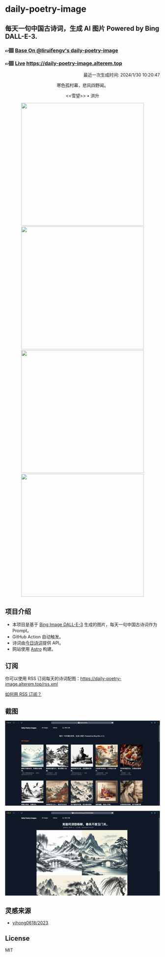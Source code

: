 
# daily-poetry-image

## 每天一句中国古诗词，生成 AI 图片 Powered by Bing DALL-E-3.

### 👉🏽 [Base On @liruifengv's daily-poetry-image](https://github.com/liruifengv/daily-poetry-image)

### 👉🏽 [Live](https://daily-poetry-image.alterem.top/) https://daily-poetry-image.alterem.top

<p align="right">
  最近一次生成时间: 2024/1/30 10:20:47
</p>
<p align="center">
寒色孤村幕，悲风四野闻。
</p>
<p align="center">
<<雪望>> • 洪升
</p>
<p align="center">
<img src="https://tse4.mm.bing.net/th/id/OIG2.2A3fO7QnA1OFryw7ubom" height="400" width="400" />
<img src="https://tse3.mm.bing.net/th/id/OIG2.XE51u7jI7mv6nONd6K4y" height="400" width="400" />
<img src="https://tse1.mm.bing.net/th/id/OIG2.e7gif5lxBgw4v_dY3OI_" height="400" width="400" />
<img src="https://tse2.mm.bing.net/th/id/OIG2.q13zYZf0RHS1h18gEILF" height="400" width="400" />
</p>

## 项目介绍

-   本项目是基于 [Bing Image DALL-E-3](https://www.bing.com/images/create) 生成的图片，每天一句中国古诗词作为 Prompt。
-   GitHub Action 自动触发。
-   诗词由[今日诗词](https://www.jinrishici.com/)提供 API。
-   网站使用 [Astro](https://astro.build) 构建。

## 订阅

你可以使用 RSS 订阅每天的诗词配图：https://daily-poetry-image.alterem.top/rss.xml

[如何用 RSS 订阅？](https://zhuanlan.zhihu.com/p/55026716)

## 截图

![图片列表](./screenshots/Snipaste_2023-12-28_21-00-26.png)

![图片详情](./screenshots/Snipaste_2023-12-28_21-00-53.png)

## 灵感来源

-   [yihong0618/2023](https://github.com/yihong0618/2023)

## License

MIT
